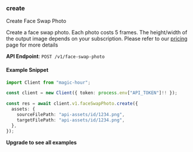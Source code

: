 
### create <a name="create"></a>
Create Face Swap Photo

Create a face swap photo. Each photo costs 5 frames. The height/width of the output image depends on your subscription. Please refer to our [pricing](/pricing) page for more details

**API Endpoint**: `POST /v1/face-swap-photo`

#### Example Snippet

```typescript
import Client from "magic-hour";

const client = new Client({ token: process.env["API_TOKEN"]!! });

const res = await client.v1.faceSwapPhoto.create({
  assets: {
    sourceFilePath: "api-assets/id/1234.png",
    targetFilePath: "api-assets/id/1234.png",
  },
});
```

**Upgrade to see all examples**
